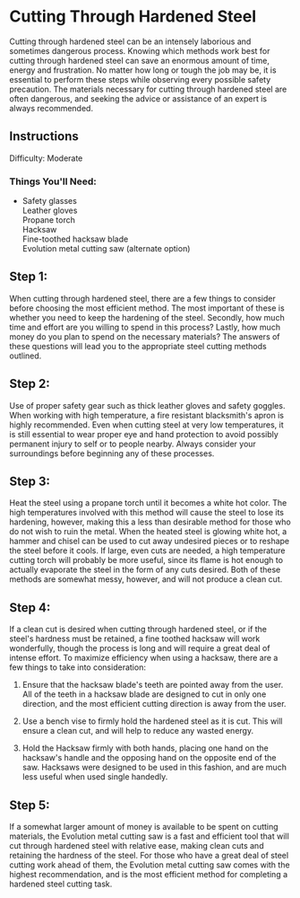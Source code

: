 # Cutting Through Hardened Steel

Cutting through hardened steel can be an intensely laborious and sometimes dangerous process. Knowing which methods work best for cutting through hardened steel can save an enormous amount of time, energy and frustration. No matter how long or tough the job may be, it is essential to perform these steps while observing every possible safety precaution. The materials necessary for cutting through hardened steel are often dangerous, and seeking the advice or assistance of an expert is always recommended.

## Instructions

Difficulty: Moderate

### Things You'll Need:

- Safety glasses   
Leather gloves   
Propane torch   
Hacksaw   
Fine-toothed hacksaw blade   
Evolution metal cutting saw (alternate option)

## Step 1:  


When cutting through hardened steel, there are a few things to consider before choosing the most efficient method. The most important of these is whether you need to keep the hardening of the steel. Secondly, how much time and effort are you willing to spend in this process? Lastly, how much money do you plan to spend on the necessary materials? The answers of these questions will lead you to the appropriate steel cutting methods outlined.

## Step 2:  


Use of proper safety gear such as thick leather gloves and safety goggles. When working with high temperature, a fire resistant blacksmith's apron is highly recommended. Even when cutting steel at very low temperatures, it is still essential to wear proper eye and hand protection to avoid possibly permanent injury to self or to people nearby. Always consider your surroundings before beginning any of these processes.

## Step 3:  


Heat the steel using a propane torch until it becomes a white hot color. The high temperatures involved with this method will cause the steel to lose its hardening, however, making this a less than desirable method for those who do not wish to ruin the metal. When the heated steel is glowing white hot, a hammer and chisel can be used to cut away undesired pieces or to reshape the steel before it cools. If large, even cuts are needed, a high temperature cutting torch will probably be more useful, since its flame is hot enough to actually evaporate the steel in the form of any cuts desired. Both of these methods are somewhat messy, however, and will not produce a clean cut.

## Step 4:  


If a clean cut is desired when cutting through hardened steel, or if the steel's hardness must be retained, a fine toothed hacksaw will work wonderfully, though the process is long and will require a great deal of intense effort. To maximize efficiency when using a hacksaw, there are a few things to take into consideration:   
  
1. Ensure that the hacksaw blade's teeth are pointed away from the user. All of the teeth in a hacksaw blade are designed to cut in only one direction, and the most efficient cutting direction is away from the user.   
  
2. Use a bench vise to firmly hold the hardened steel as it is cut. This will ensure a clean cut, and will help to reduce any wasted energy.   
  
3. Hold the Hacksaw firmly with both hands, placing one hand on the hacksaw's handle and the opposing hand on the opposite end of the saw. Hacksaws were designed to be used in this fashion, and are much less useful when used single handedly.

## Step 5:  


If a somewhat larger amount of money is available to be spent on cutting materials, the Evolution metal cutting saw is a fast and efficient tool that will cut through hardened steel with relative ease, making clean cuts and retaining the hardness of the steel. For those who have a great deal of steel cutting work ahead of them, the Evolution metal cutting saw comes with the highest recommendation, and is the most efficient method for completing a hardened steel cutting task.

